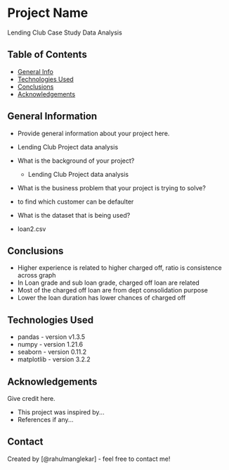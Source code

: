 # Project Name

Lending Club Case Study Data Analysis

## Table of Contents
* [General Info](#general-information)
* [Technologies Used](#technologies-used)
* [Conclusions](#conclusions)
* [Acknowledgements](#acknowledgements)


## General Information
- Provide general information about your project here.
 - Lending Club Project data analysis

- What is the background of your project?
  - Lending Club Project data analysis

- What is the business problem that your project is trying to solve?
 -  to find which customer can be defaulter

- What is the dataset that is being used?
 - loan2.csv

## Conclusions
- Higher experience is related to higher charged off, ratio is consistence across graph
- In Loan grade and sub loan grade, charged off loan are related 
- Most of the charged off loan are from dept consolidation purpose
- Lower the loan duration has lower chances of charged off


## Technologies Used
- pandas - version v1.3.5
- numpy - version 1.21.6
- seaborn - version 0.11.2
- matplotlib - version 3.2.2

## Acknowledgements
Give credit here.
- This project was inspired by...
- References if any...

## Contact
Created by [@rahulmanglekar] - feel free to contact me!
